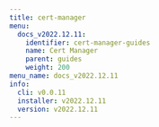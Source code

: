 ```yaml
---
title: cert-manager
menu:
  docs_v2022.12.11:
    identifier: cert-manager-guides
    name: Cert Manager
    parent: guides
    weight: 200
menu_name: docs_v2022.12.11
info:
  cli: v0.0.11
  installer: v2022.12.11
  version: v2022.12.11
---
```


